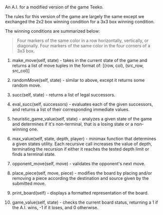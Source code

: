An A.I. for a modified version of the game Teeko.

The rules for this version of the game are largely the same except we exchanged the 2x2 box winning condition for a 3x3 box winning condition.

The winning conditions are summarized below:

> Four markers of the same color in a row horizontally, vertically, or diagonally.
> Four markers of the same color in the four corners of a 3x3 box.

1) make_move(self, state) - takes in the current state of the game and returns a list of move tuples in the format of:
   [(row, col), (src_row, src_col)]
   
2) randomMove(self, state) - similar to above, except it returns some random move.

3) succ(self, state) - returns a list of legal successors.

4) eval_succ(self, successors) - evaluates each of the given successors, and returns a list of their corresponding immediate values.

5) heuristic_game_value(self, state) - analyzes a given state of the game and determines if it's non-terminal, that is a losing state or a non-winning one.

6) max_value(self, state, depth, player) - minimax function that determines a given states utility. Each recursive call increases the value of depth, terminating the recursion if either it reaches the tested depth limit or finds a terminal state.

7) opponent_move(self, move) - validates the opponent's next move.

8) place_piece(self, move, piece) - modifies the board by placing and/or removing a piece according the destination and source given by the submitted move.

9) print_board(self) - displays a formatted representation of the board.

10) game_value(self, state) - checks the current board status, returning a 1 if the A.I. wins, -1 if it loses, and 0 otherwise.